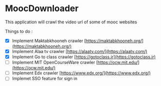 # MoocDownloader
This application will crawl the video url of some of mooc websites

Things to do :

- [x] Implement Maktabkhooneh crawler [https://maktabkhooneh.org/](https://maktabkhooneh.org/)
- [x] Implement Alaa tv crawler [https://alaatv.com/](https://alaatv.com/)
- [x] Implement Go to class crawler [https://gotoclass.ir](https://gotoclass.ir)
- [ ] Implement MIT OpenCourseWare crawler [https://ocw.mit.edu/](https://ocw.mit.edu/)
- [ ] Implement Edx crawler [https://www.edx.org/](https://www.edx.org/)
- [ ] Implemet SSO feature for sign in
